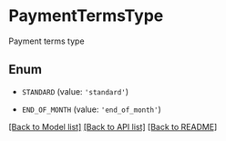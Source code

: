 # PaymentTermsType

Payment terms type

## Enum

* `STANDARD` (value: `'standard'`)

* `END_OF_MONTH` (value: `'end_of_month'`)

[[Back to Model list]](../README.md#documentation-for-models) [[Back to API list]](../README.md#documentation-for-api-endpoints) [[Back to README]](../README.md)


